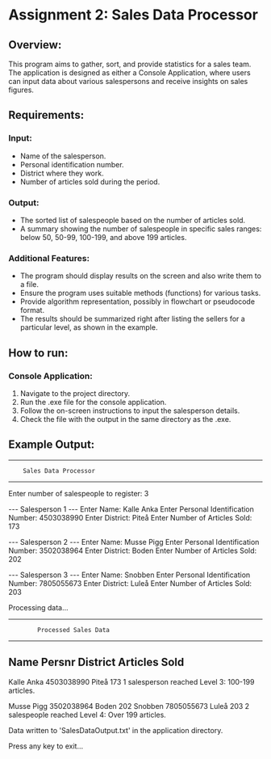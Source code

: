 # Assignment 2: Sales Data Processor

## Overview:
This program aims to gather, sort, and provide statistics for a sales team. The application is designed as either a Console Application, where users can input data about various salespersons and receive insights on sales figures.

## Requirements:

### Input:
- Name of the salesperson.
- Personal identification number.
- District where they work.
- Number of articles sold during the period.

### Output:
- The sorted list of salespeople based on the number of articles sold.
- A summary showing the number of salespeople in specific sales ranges: below 50, 50-99, 100-199, and above 199 articles.

### Additional Features:
- The program should display results on the screen and also write them to a file.
- Ensure the program uses suitable methods (functions) for various tasks.
- Provide algorithm representation, possibly in flowchart or pseudocode format.
- The results should be summarized right after listing the sellers for a particular level, as shown in the example.

## How to run:

### Console Application:
1. Navigate to the project directory.
2. Run the .exe file for the console application.
3. Follow the on-screen instructions to input the salesperson details.
4. Check the file with the output in the same directory as the .exe.

## Example Output:

-----------------------------------------
        Sales Data Processor
-----------------------------------------

Enter number of salespeople to register: 3

--- Salesperson 1 ---
Enter Name: Kalle Anka
Enter Personal Identification Number: 4503038990
Enter District: Piteå
Enter Number of Articles Sold: 173

--- Salesperson 2 ---
Enter Name: Musse Pigg
Enter Personal Identification Number: 3502038964
Enter District: Boden
Enter Number of Articles Sold: 202

--- Salesperson 3 ---
Enter Name: Snobben
Enter Personal Identification Number: 7805055673
Enter District: Luleå
Enter Number of Articles Sold: 203

Processing data...

-----------------------------------------
            Processed Sales Data
-----------------------------------------

Name          Persnr          District   Articles Sold
------------------------------------------------------
Kalle Anka   4503038990       Piteå      173
1 salesperson reached Level 3: 100-199 articles.

Musse Pigg   3502038964       Boden      202
Snobben      7805055673       Luleå      203
2 salespeople reached Level 4: Over 199 articles.

Data written to 'SalesDataOutput.txt' in the application directory.

Press any key to exit...

